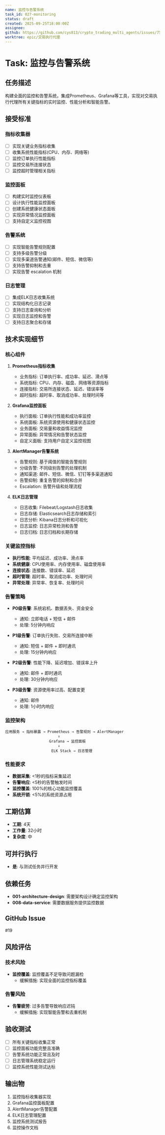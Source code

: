 ```yaml
---
name: 监控与告警系统
task_id: 027-monitoring
status: draft
created: 2025-09-25T18:00:00Z
assignee:
github: https://github.com/cys813/crypto_trading_multi_agents/issues/75
worktree: epic/交易执行代理
---
```


# Task: 监控与告警系统

## 任务描述
构建全面的监控和告警系统，集成Prometheus、Grafana等工具，实现对交易执行代理所有关键指标的实时监控、性能分析和智能告警。

## 接受标准

### 指标收集器
- [ ] 实现关键业务指标收集
- [ ] 收集系统性能指标(CPU、内存、网络等)
- [ ] 监控订单执行性能指标
- [ ] 监控交易所连接状态
- [ ] 监控超时管理相关指标

### 监控面板
- [ ] 构建实时监控仪表板
- [ ] 设计执行性能监控面板
- [ ] 创建系统健康状态面板
- [ ] 实现异常情况监控面板
- [ ] 支持自定义监控视图

### 告警系统
- [ ] 实现智能告警规则配置
- [ ] 支持多级告警分级
- [ ] 实现多渠道告警通知(邮件、短信、微信等)
- [ ] 支持告警抑制和去重
- [ ] 实现告警 escalation 机制

### 日志管理
- [ ] 集成ELK日志收集系统
- [ ] 实现结构化日志记录
- [ ] 支持日志查询和分析
- [ ] 实现日志监控和告警
- [ ] 支持日志聚合和存储

## 技术实现细节

### 核心组件
1. **Prometheus指标收集**
   - 业务指标: 订单执行率、成功率、延迟、滑点等
   - 系统指标: CPU、内存、磁盘、网络等资源指标
   - 连接指标: 交易所连接状态、延迟、错误率等
   - 超时指标: 超时率、取消成功率、处理时间等

2. **Grafana监控面板**
   - 执行面板: 订单执行性能和成功率监控
   - 系统面板: 系统资源使用和健康状态监控
   - 业务面板: 交易量和收益情况监控
   - 异常面板: 异常情况和告警状态监控
   - 自定义面板: 支持用户自定义监控视图

3. **AlertManager告警系统**
   - 告警规则: 基于阈值的智能告警规则
   - 分级告警: 不同级别告警的处理机制
   - 通知渠道: 邮件、短信、微信、钉钉等多渠道通知
   - 告警抑制: 重复告警的抑制和合并
   - Escalation: 告警升级和处理流程

4. **ELK日志管理**
   - 日志收集: Filebeat/Logstash日志收集
   - 日志存储: Elasticsearch日志存储和索引
   - 日志分析: Kibana日志分析和可视化
   - 日志监控: 日志异常检测和告警
   - 日志归档: 日志归档和长期存储

### 关键监控指标
- **执行性能**: 平均延迟、成功率、滑点率
- **系统健康**: CPU使用率、内存使用率、磁盘使用率
- **连接状态**: 连接数、错误率、延迟
- **超时管理**: 超时率、取消成功率、处理时间
- **异常处理**: 异常率、恢复率、处理时间

### 告警策略
- **P0级告警**: 系统宕机、数据丢失、资金安全
  - 通知: 立即电话 + 短信 + 邮件
  - 处理: 5分钟内响应

- **P1级告警**: 订单执行失败、交易所连接中断
  - 通知: 短信 + 邮件 + 即时通讯
  - 处理: 15分钟内响应

- **P2级告警**: 性能下降、延迟增加、错误率上升
  - 通知: 邮件 + 即时通讯
  - 处理: 30分钟内响应

- **P3级告警**: 资源使用率过高、配置变更
  - 通知: 邮件
  - 处理: 1小时内响应

### 监控架构
```
应用服务 → 指标暴露 → Prometheus → 告警规则 → AlertManager
                        ↓
                    Grafana → 监控面板
                        ↓
                     ELK Stack → 日志管理
```

### 性能要求
- **数据采集**: <1秒的指标采集延迟
- **告警响应**: <5秒的告警触发时间
- **监控覆盖**: 100%的核心功能监控覆盖
- **系统开销**: <5%的系统资源占用

## 工期估算
- **工期**: 4天
- **工作量**: 32小时
- **复杂度**: 中

## 可并行执行
- **是**: 与测试任务并行开发

## 依赖任务
- **001-architecture-design**: 需要架构设计确定监控架构
- **008-data-service**: 需要数据服务提供监控数据

## GitHub Issue
#19

## 风险评估

### 技术风险
- **监控覆盖**: 监控覆盖不足导致问题漏检
  - 缓解措施: 实现全面的监控指标覆盖

### 告警风险
- **告警疲劳**: 过多告警导致响应迟钝
  - 缓解措施: 实现智能告警和去重机制

## 验收测试
- [ ] 所有关键指标收集正常
- [ ] 监控面板功能完整且准确
- [ ] 告警系统功能正常且及时
- [ ] 日志管理系统稳定运行
- [ ] 监控系统性能测试达标

## 输出物
1. 监控指标收集器实现
2. Grafana监控面板配置
3. AlertManager告警配置
4. ELK日志管理配置
5. 监控系统测试报告
6. 监控操作文档